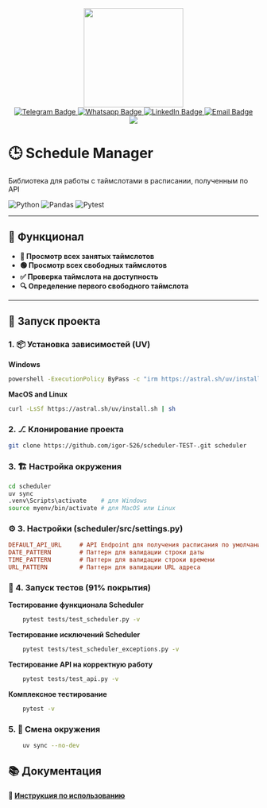 <div id="header" align="center">
  <img src="https://media4.giphy.com/media/v1.Y2lkPTc5MGI3NjExdHc5YmZmNjNhZjdxbWltdzhyZzVlb2I4a29wbjJubm4yYWRtOGRsNyZlcD12MV9pbnRlcm5hbF9naWZfYnlfaWQmY3Q9Zw/Xa5hvKCuiZqV7ldUyV/giphy.gif" width="200"/>
</div>

<div id="badges" align="center">
  <a href="https://t.me/devil_on_the_wheel">
    <img src="https://img.shields.io/badge/telegram-26A5E4?style=for-the-badge&logo=telegram&logoColor=white" alt="Telegram Badge"/>
  </a>
  <a href="https://wa.me/+79117488008">
    <img src="https://img.shields.io/badge/whatsapp-25D366?style=for-the-badge&logo=whatsapp&logoColor=white" alt="Whatsapp Badge"/>
  </a>
  <a href="https://www.linkedin.com/in/igor526/">
    <img src="https://img.shields.io/badge/LinkedIn-0A66C2?style=for-the-badge&logo=linkedin&logoColor=white" alt="LinkedIn Badge"/>
  </a>
  <a href="igor-526@yandex.ru">
    <img src="https://img.shields.io/badge/email-orange?style=for-the-badge&logo=mail.ru&logoColor=white" alt="Email Badge"/>
  </a>
</div>

<div id="view_counter" align="center">
  <img src="https://komarev.com/ghpvc/?username=igor-526&color=blue&style=for-the-badge&label=ПРОСМОТРЫ"/>
</div>

# 🕒 Schedule Manager

Библиотека для работы с таймслотами в расписании, полученным по API

![Python](https://img.shields.io/badge/Python-3.13+-blue?logo=python&logoColor=white&style=for-the-badge&labelColor=3776AB&colorA=2C3E50)
![Pandas](https://img.shields.io/badge/Data_Analysis-Pandas-130654?style=for-the-badge&logo=pandas)
![Pytest](https://img.shields.io/badge/Testing(Cov=91%25)-Pytest-0A9EDC?style=for-the-badge&logo=pytest)

---

## 📅 Функционал

- **🔴 Просмотр всех занятых таймслотов**
- **🟢 Просмотр всех свободных таймслотов**
- **✅ Проверка таймслота на доступность**
- **🔍 Определение первого свободного таймслота**

---

## 🚀 Запуск проекта

### 1. 📦 Установка зависимостей (UV)
**Windows**
```bash
powershell -ExecutionPolicy ByPass -c "irm https://astral.sh/uv/install.ps1 | iex"
```
**MacOS and Linux**
```bash
curl -LsSf https://astral.sh/uv/install.sh | sh
```

### 2. ⎇ Клонирование проекта
```bash
git clone https://github.com/igor-526/scheduler-TEST-.git scheduler
```

### 3. 🏗️ Настройка окружения
```bash
cd scheduler
uv sync
.venv\Scripts\activate    # для Windows
source myenv/bin/activate # для MacOS или Linux
```

### ⚙️ 3. Настройки (scheduler/src/settings.py)
```ini
DEFAULT_API_URL     # API Endpoint для получения расписания по умолчанию
DATE_PATTERN        # Паттерн для валидации строки даты
TIME_PATTERN        # Паттерн для валидации строки времени
URL_PATTERN         # Паттерн для валидации URL адреса
```

### 🧪 4. Запуск тестов (91% покрытия)
**Тестирование функционала Scheduler**
```bash
    pytest tests/test_scheduler.py -v
```
**Тестирование исключений Scheduler**
```bash
    pytest tests/test_scheduler_exceptions.py -v
```
**Тестирование API на корректную работу**
```bash
    pytest tests/test_api.py -v
```
**Комплексное тестирование**
```bash
    pytest -v
```

### 5. 🔄 Смена окружения
```bash
    uv sync --no-dev
```

## 📚 Документация
#### 📄 [Инструкция по использованию](./docs/usage_instruction.md)



